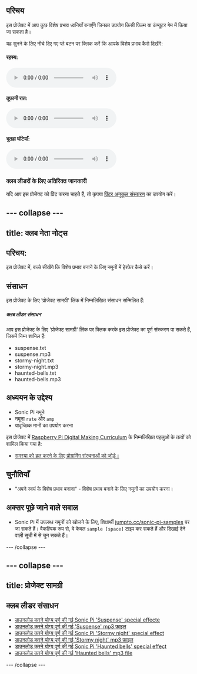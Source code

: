## परिचय

इस प्रोजेक्ट में आप कुछ विशेष प्रभाव ध्वनियाँ बनाएँगे जिनका उपयोग किसी फिल्म या कंप्यूटर गेम में किया जा सकता है।

<div id="audio-preview" class="pdf-hidden">
  यह सुनने के लिए नीचे दिए गए प्ले बटन पर क्लिक करें कि आपके विशेष प्रभाव कैसे दिखेंगे: 
  
  #### रहस्य: 
  <audio controls preload> <source src="resources/suspense.mp3" type="audio/mpeg"> आपका ब्राउज़र <code>audio</code> तत्व का समर्थन नहीं करता है। </audio> 
  
  #### तूफानी रात: 
  <audio controls preload> <source src="resources/stormy-night.mp3" type="audio/mpeg"> आपका ब्राउज़र <code>audio</code> तत्व का समर्थन नहीं करता है। </audio> 
  
  #### भुतहा घंटियाँ: 
  <audio controls preload> <source src="resources/haunted-bells.mp3" type="audio/mpeg"> आपका ब्राउज़र <code>audio</code> तत्व का समर्थन नहीं करता है। </audio>
</div>

### क्लब लीडरों के लिए अतिरिक्त जानकारी

यदि आप इस प्रोजेक्ट को प्रिंट करना चाहते हैं, तो कृपया [प्रिंटर अनुकूल संस्करण](https://projects.raspberrypi.org/hi-IN/projects/special-effects/print) का उपयोग करें।

--- collapse ---
---
title: क्लब नेता नोट्स
---

## परिचय:

इस प्रोजेक्ट में, बच्चे सीखेंगे कि विशेष प्रभाव बनाने के लिए नमूनों में हेरफेर कैसे करें।

## संसाधन

इस प्रोजेक्ट के लिए 'प्रोजेक्ट सामग्री' लिंक में निम्नलिखित संसाधन सम्मिलित हैं:

##### क्लब लीडर संसाधन

आप इस प्रोजेक्ट के लिए 'प्रोजेक्ट सामग्री' लिंक पर क्लिक करके इस प्रोजेक्ट का पूर्ण संस्करण पा सकते हैं, जिसमें निम्न शामिल हैं:

* suspense.txt
* suspense.mp3
* stormy-night.txt
* stormy-night.mp3
* haunted-bells.txt
* haunted-bells.mp3

## अध्ययन के उद्देश्य

* Sonic Pi नमूने
* नमूना `rate` और `amp`
* यादृच्छिक मानों का उपयोग करना

इस प्रोजेक्ट में [Raspberry Pi Digital Making Curriculum](http://rpf.io/curriculum) के निम्नलिखित पहलुओं के तत्वों को शामिल किया गया है:

* [समस्या को हल करने के लिए प्रोग्रामिंग संरचनाओं को जोड़े।](https://www.raspberrypi.org/curriculum/programming/builder)

## चुनौतियाँ

* "अपने स्वयं के विशेष प्रभाव बनाना" - विशेष प्रभाव बनाने के लिए नमूनों का उपयोग करना।

## अक्सर पूछे जाने वाले सवाल

* Sonic Pi में उपलब्ध नमूनों को खोजने के लिए, शिक्षार्थी [jumpto.cc/sonic-pi-samples](http://jumpto.cc/sonic-pi-samples) पर जा सकते हैं। वैकल्पिक रूप से, वे केवल `sample [space]` टाइप कर सकते हैं और दिखाई देने वाली सूची में से चुन सकते हैं।

--- /collapse ---

--- collapse ---
---
title: प्रोजेक्ट सामग्री
---

## क्लब लीडर संसाधन

* [डाउनलोड करने योग्य पूर्ण की गई Sonic Pi 'Suspense' special effecte](resources/suspense.txt)
* [डाउनलोड करने योग्य पूर्ण की गई 'Suspense' mp3 फ़ाइल](resources/suspense.mp3)
* [डाउनलोड करने योग्य पूर्ण की गई Sonic Pi 'Stormy night' special effect](resources/stormy-night.txt)
* [डाउनलोड करने योग्य पूर्ण की गई 'Stormy night' mp3 फ़ाइल](resources/stormy-night.mp3)
* [डाउनलोड करने योग्य पूर्ण की गई Sonic Pi 'Haunted bells' special effect](resources/haunted-bells.txt)
* [डाउनलोड करने योग्य पूर्ण की गई 'Haunted bells' mp3 file](resources/haunted-bells.mp3)

--- /collapse ---
